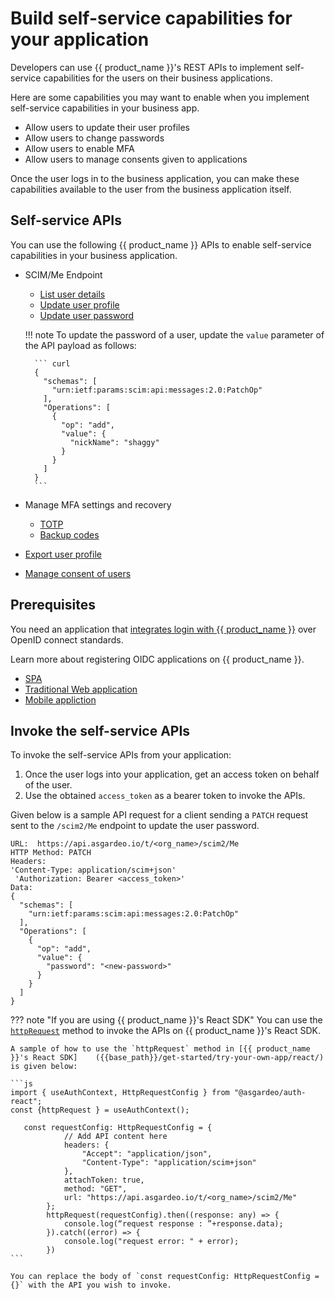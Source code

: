 # Build self-service capabilities for your application

Developers can use {{ product_name }}'s REST APIs to implement self-service capabilities for the users on their business applications.

Here are some capabilities you may want to enable when you implement self-service capabilities in your business app.

- Allow users to update their user profiles
- Allow users to change passwords
- Allow users to enable MFA
- Allow users to manage consents given to applications

Once the user logs in to the business application, you can make these capabilities available to the user from the business application itself.

## Self-service APIs
You can use the following {{ product_name }} APIs to enable self-service capabilities in your business application.

- SCIM/Me Endpoint
    - [List user details](https://wso2.com/asgardeo/docs/apis/scim2/#/paths/Me/get)
    - [Update user profile](https://wso2.com/asgardeo/docs/apis/scim2/#/operations/patchUserMe)
    - [Update user password](https://wso2.com/asgardeo/docs/apis/scim2/#/operations/patchUserMe)
    
    !!! note
        To update the password of a user, update the `value` parameter of the API payload as follows:
        
        ``` curl 
        {
          "schemas": [
            "urn:ietf:params:scim:api:messages:2.0:PatchOp"
          ],
          "Operations": [
            {
              "op": "add",
              "value": {
                "nickName": "shaggy"
              }
            }
          ]
        }
        ```
- Manage MFA settings and recovery
    - [TOTP]({{base_path}}/apis/register-mfa/totp.md)
    - [Backup codes]({{base_path}}/apis/register-mfa/backup-code.md)
- [Export user profile]({{base_path}}/apis/register-mfa/export-user-info.md)
- [Manage consent of users]({{base_path}}/apis/consent-management.md)

## Prerequisites

You need an application that [integrates login with {{ product_name }}]({{base_path}}/guides/authentication/add-login-to-apps.md) over OpenID connect standards.

Learn more about registering OIDC applications on {{ product_name }}.

- [SPA]({{base_path}}/guides/applications/register-single-page-app/)
- [Traditional Web application]({{base_path}}/guides/applications/register-oidc-web-app/)
- [Mobile appliction]({{base_path}}/guides/applications/register-mobile-app/)


## Invoke the self-service APIs

To invoke the self-service APIs from your application:

1. Once the user logs into your application, get an access token on behalf of the user.
2. Use the obtained `access_token` as a bearer token to invoke the APIs.

Given below is a sample API request for a client sending a `PATCH` request sent to the `/scim2/Me` endpoint to update the user password.

``` curl
URL:  https://api.asgardeo.io/t/<org_name>/scim2/Me
HTTP Method: PATCH
Headers:
'Content-Type: application/scim+json'
 'Authorization: Bearer <access_token>'
Data:
{
  "schemas": [
    "urn:ietf:params:scim:api:messages:2.0:PatchOp"
  ],
  "Operations": [
    {
      "op": "add",
      "value": {
        "password": "<new-password>"
      }
    }
  ]
}
```

??? note "If you are using {{ product_name }}'s React SDK"
    You can use the <code>[httpRequest](https://github.com/asgardeo/asgardeo-auth-react-sdk/blob/main/API.md#httprequest)</code> method to invoke the APIs on {{ product_name }}'s React SDK.

    A sample of how to use the `httpRequest` method in [{{ product_name }}'s React SDK]    ({{base_path}}/get-started/try-your-own-app/react/) is given below:
    
    ```js
    import { useAuthContext, HttpRequestConfig } from "@asgardeo/auth-react";
    const {httpRequest } = useAuthContext();
    
       const requestConfig: HttpRequestConfig = {
                // Add API content here
                headers: {
                    "Accept": "application/json",
                    "Content-Type": "application/scim+json"
                },
                attachToken: true,
                method: "GET",
                url: "https://api.asgardeo.io/t/<org_name>/scim2/Me"
            };
            httpRequest(requestConfig).then((response: any) => {
                console.log(“request response : ”+response.data);
            }).catch((error) => {
                console.log("request error: " + error);
            })
    ```
    
    You can replace the body of `const requestConfig: HttpRequestConfig = {}` with the API you wish to invoke.